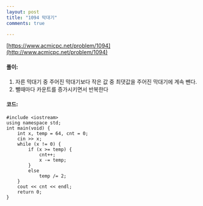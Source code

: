 ```yaml
---
layout: post
title: "1094 막대기"
comments: true

---
```

[https://www.acmicpc.net/problem/1094](http://www.acmicpc.net/problem/1094)

#### **풀이:**
1. 자른 막대기 중 주어진 막대기보다 작은 값 중 최댓값을 주어진 막대기에 계속 뺀다.
2. 뺄때마다 카운트를 증가시키면서 반복한다

#### **코드:**

```
#include <iostream>
using namespace std;
int main(void) {
	int x, temp = 64, cnt = 0;
	cin >> x;
	while (x != 0) {
		if (x >= temp) {
			cnt++;
			x -= temp;
		}
		else
			temp /= 2;
	}
	cout << cnt << endl;
	return 0;
}
```